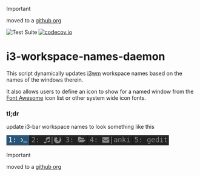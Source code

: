 > [!IMPORTANT]
> moved to a [github org](https://github.com/i3-workspace-names-daemon/i3-workspace-names-daemon)


![Test Suite](https://github.com/castixgithub/i3-workspace-names-daemon/workflows/Python%20application/badge.svg)
[![codecov.io](https://codecov.io/github/castixgithub/i3-workspace-names-daemon/coverage.svg?branch=master)](https://codecov.io/github/castixgithub/i3-workspace-names-daemon?branch=master)

# i3-workspace-names-daemon

This script dynamically updates [i3wm](https://i3wm.org/) workspace names based on the names of the windows therein. 

It also allows users to define an icon to show for a named window from the [Font Awesome](https://origin.fontawesome.com/icons?d=gallery) icon list or other system wide icon fonts.

### tl;dr 
update i3-bar workspace names to look something like this

<img src="https://raw.githubusercontent.com/cboddy/_vim_gifs/master/i3-bar-with-icons.png"></img>

> [!IMPORTANT]
> moved to a [github org](https://github.com/i3-workspace-names-daemon/i3-workspace-names-daemon)
